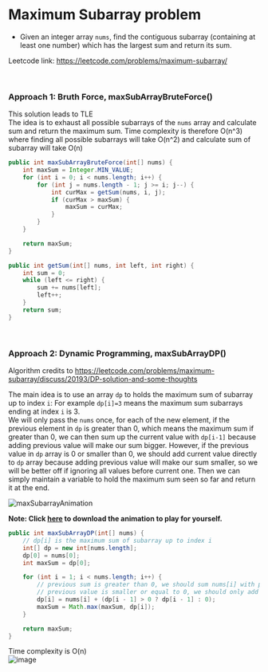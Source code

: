 # Maximum Subarray problem
* Given an integer array `nums`, find the contiguous subarray (containing at least one number) which has the largest sum and return its sum.


Leetcode link: https://leetcode.com/problems/maximum-subarray/

<br />

### Approach 1: Bruth Force, maxSubArrayBruteForce()
This solution leads to TLE\
The idea is to exhaust all possible subarrays of the `nums` array and calculate sum and return the maximum sum. Time complexity is therefore O(n^3) where finding all possible subarrays will take O(n^2) and calculate sum of subarray will take O(n)

```java
public int maxSubArrayBruteForce(int[] nums) {
    int maxSum = Integer.MIN_VALUE;
    for (int i = 0; i < nums.length; i++) {
        for (int j = nums.length - 1; j >= i; j--) {
            int curMax = getSum(nums, i, j);
            if (curMax > maxSum) {
                maxSum = curMax;
            }
        }
    }

    return maxSum;
}

public int getSum(int[] nums, int left, int right) {
    int sum = 0;
    while (left <= right) {
        sum += nums[left];
        left++;
    }
    return sum;
}
```


<br />


### Approach 2: Dynamic Programming, maxSubArrayDP()
Algorithm credits to https://leetcode.com/problems/maximum-subarray/discuss/20193/DP-solution-and-some-thoughts

The main idea is to use an array `dp` to holds the maximum sum of subarray up to index `i`: For example `dp[i]=3` means the maximum sum subarrays ending at index `i` is 3.\
We will only pass the `nums` once, for each of the new element, if the previous element in `dp` is greater than 0, which means the maximum sum if greater than 0, we can then sum up the current value with `dp[i-1]` because adding previous value will make our sum bigger. However, if the previous value in `dp` array is 0 or smaller than 0, we should add current value directly to `dp` array because adding previous value will make our sum smaller, so we will be better off if ignoring all values before current one. Then we can simply maintain a variable to hold the maximum sum seen so far and return it at the end.

![maxSubarrayAnimation](https://user-images.githubusercontent.com/25105806/126414463-64f0ff28-791c-44b3-ad80-2f9de23b135f.gif)


**Note: Click [here](https://github.com/artisan1218/LeetCode-Solution/blob/main/maximumSubarray/maxSubarrayAnimation.ppsx) to download the animation to play for yourself.**


```java
public int maxSubArrayDP(int[] nums) {
    // dp[i] is the maximum sum of subarray up to index i
    int[] dp = new int[nums.length];
    dp[0] = nums[0];
    int maxSum = dp[0];

    for (int i = 1; i < nums.length; i++) {
        // previous sum is greater than 0, we should sum nums[i] with previous value
        // previous value is smaller or equal to 0, we should only add nums[i]
        dp[i] = nums[i] + (dp[i - 1] > 0 ? dp[i - 1] : 0);
        maxSum = Math.max(maxSum, dp[i]);
    }

    return maxSum;
}
```

Time complexity is O(n)\
![image](https://user-images.githubusercontent.com/25105806/126412809-138d3f81-764c-4fe8-99dd-b23eec194138.png)

